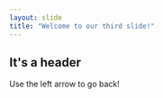 ```yaml
---
layout: slide
title: "Welcome to our third slide!"
---
```

## It's a header
Use the left arrow to go back!
